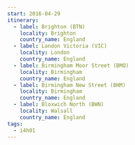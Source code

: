 ```yaml
---
start: 2016-04-29
itinerary:
  - label: Brighton (BTN)
    locality: Brighton
    country_name: England
  - label: London Victoria (VIC)
    locality: London
    country_name: England
  - label: Birmingham Moor Street (BMO)
    locality: Birmingham
    country_name: England
  - label: Birmingham New Street (BHM)
    locality: Birmingham
    country_name: England
  - label: Bloxwich North (BWN)
    locality: Walsall
    country_name: England
tags:
  - i4h01
---
```

